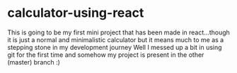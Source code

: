 # calculator-using-react
This is going to be my first mini project that has been made in react...though it is just a normal and minimalistic calculator but it means much to me as a stepping stone in my development journey
Well I messed up a bit in using git for the first time and somehow my project is present in the other (master) branch :)
